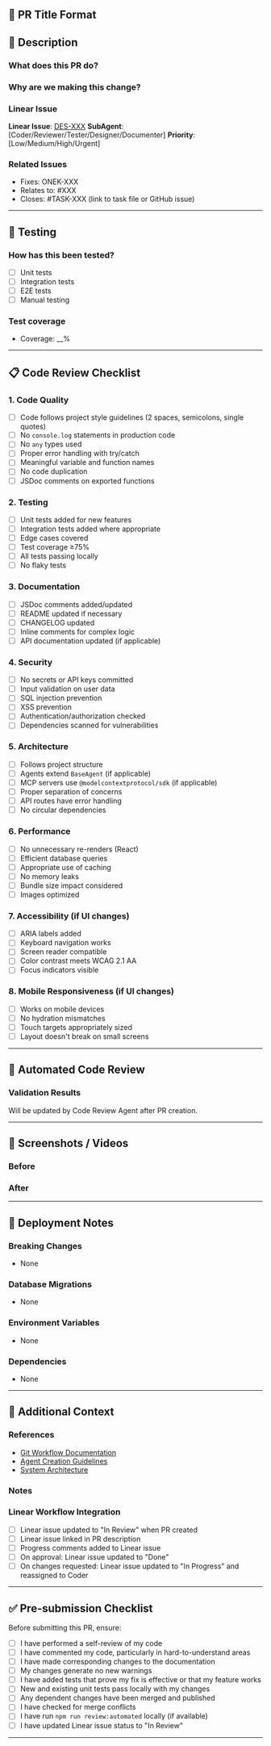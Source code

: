 ## 🎯 PR Title Format
<!-- Use conventional commits format: -->
<!-- feat(scope): description -->
<!-- fix(scope): description -->
<!-- docs(scope): description -->
<!-- refactor(scope): description -->
<!-- test(scope): description -->
<!-- chore(scope): description -->

## 📝 Description

### What does this PR do?
<!-- Briefly describe the changes in this PR -->

### Why are we making this change?
<!-- Explain the motivation or context -->

### Linear Issue
**Linear Issue**: [DES-XXX](https://linear.app/designthru-ai/issue/DES-XXX)
**SubAgent**: [Coder/Reviewer/Tester/Designer/Documenter]
**Priority**: [Low/Medium/High/Urgent]

### Related Issues
<!-- Link to Linear issues, GitHub issues, or tickets -->
- Fixes: ONEK-XXX
- Relates to: #XXX
- Closes: #TASK-XXX (link to task file or GitHub issue)

---

## 🧪 Testing

### How has this been tested?
<!-- Describe the testing you've done -->
- [ ] Unit tests
- [ ] Integration tests
- [ ] E2E tests
- [ ] Manual testing

### Test coverage
<!-- Current test coverage percentage -->
- Coverage: __%

---

## 📋 Code Review Checklist

### 1. Code Quality
- [ ] Code follows project style guidelines (2 spaces, semicolons, single quotes)
- [ ] No `console.log` statements in production code
- [ ] No `any` types used
- [ ] Proper error handling with try/catch
- [ ] Meaningful variable and function names
- [ ] No code duplication
- [ ] JSDoc comments on exported functions

### 2. Testing
- [ ] Unit tests added for new features
- [ ] Integration tests added where appropriate
- [ ] Edge cases covered
- [ ] Test coverage ≥75%
- [ ] All tests passing locally
- [ ] No flaky tests

### 3. Documentation
- [ ] JSDoc comments added/updated
- [ ] README updated if necessary
- [ ] CHANGELOG updated
- [ ] Inline comments for complex logic
- [ ] API documentation updated (if applicable)

### 4. Security
- [ ] No secrets or API keys committed
- [ ] Input validation on user data
- [ ] SQL injection prevention
- [ ] XSS prevention
- [ ] Authentication/authorization checked
- [ ] Dependencies scanned for vulnerabilities

### 5. Architecture
- [ ] Follows project structure
- [ ] Agents extend `BaseAgent` (if applicable)
- [ ] MCP servers use `@modelcontextprotocol/sdk` (if applicable)
- [ ] Proper separation of concerns
- [ ] API routes have error handling
- [ ] No circular dependencies

### 6. Performance
- [ ] No unnecessary re-renders (React)
- [ ] Efficient database queries
- [ ] Appropriate use of caching
- [ ] No memory leaks
- [ ] Bundle size impact considered
- [ ] Images optimized

### 7. Accessibility (if UI changes)
- [ ] ARIA labels added
- [ ] Keyboard navigation works
- [ ] Screen reader compatible
- [ ] Color contrast meets WCAG 2.1 AA
- [ ] Focus indicators visible

### 8. Mobile Responsiveness (if UI changes)
- [ ] Works on mobile devices
- [ ] No hydration mismatches
- [ ] Touch targets appropriately sized
- [ ] Layout doesn't break on small screens

---

## 🤖 Automated Code Review

<!-- This section will be populated automatically by GitHub Actions -->

### Validation Results
Will be updated by Code Review Agent after PR creation.

---

## 📸 Screenshots / Videos
<!-- If applicable, add screenshots or videos to demonstrate the changes -->

### Before


### After


---

## 🚀 Deployment Notes

### Breaking Changes
<!-- List any breaking changes -->
- None

### Database Migrations
<!-- List any database migrations required -->
- None

### Environment Variables
<!-- List any new environment variables -->
- None

### Dependencies
<!-- List any new dependencies added -->
- None

---

## 🔗 Additional Context

### References
- [Git Workflow Documentation](./.claude/commands/git-branch-tree-pr-code-review-workflow.md)
- [Agent Creation Guidelines](./docs/AGENTS.md)
- [System Architecture](./docs/SYSTEM_ARCHITECTURE.md)

### Notes
<!-- Any additional notes for reviewers -->

### Linear Workflow Integration
<!-- Update Linear issue status as you progress -->
- [ ] Linear issue updated to "In Review" when PR created
- [ ] Linear issue linked in PR description
- [ ] Progress comments added to Linear issue
- [ ] On approval: Linear issue updated to "Done"
- [ ] On changes requested: Linear issue updated to "In Progress" and reassigned to Coder

---

## ✅ Pre-submission Checklist

Before submitting this PR, ensure:

- [ ] I have performed a self-review of my code
- [ ] I have commented my code, particularly in hard-to-understand areas
- [ ] I have made corresponding changes to the documentation
- [ ] My changes generate no new warnings
- [ ] I have added tests that prove my fix is effective or that my feature works
- [ ] New and existing unit tests pass locally with my changes
- [ ] Any dependent changes have been merged and published
- [ ] I have checked for merge conflicts
- [ ] I have run `npm run review:automated` locally (if available)
- [ ] I have updated Linear issue status to "In Review"

---

<!--
For automated code review, the following checks will be run:
1. Code validation (morpheus-validator)
2. TypeScript type checking
3. ESLint
4. Unit tests
5. Test coverage ≥75%
6. PR review coordinator
7. Security scan
8. Architecture compliance check

View workflow details: .github/workflows/pr-code-review.yml
-->
